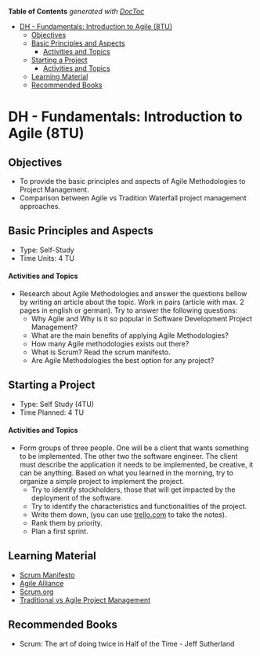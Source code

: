 <!-- START doctoc generated TOC please keep comment here to allow auto update -->
<!-- DON'T EDIT THIS SECTION, INSTEAD RE-RUN doctoc TO UPDATE -->
**Table of Contents**  *generated with [DocToc](https://github.com/thlorenz/doctoc)*

- [DH - Fundamentals: Introduction to Agile (8TU)](#dh---fundamentals-introduction-to-agile-8tu)
  - [Objectives](#objectives)
  - [Basic Principles and Aspects](#basic-principles-and-aspects)
      - [Activities and Topics](#activities-and-topics)
  - [Starting a Project](#starting-a-project)
      - [Activities and Topics](#activities-and-topics-1)
  - [Learning Material](#learning-material)
  - [Recommended Books](#recommended-books)

<!-- END doctoc generated TOC please keep comment here to allow auto update -->

# DH - Fundamentals: Introduction to Agile (8TU)

## Objectives

- To provide the basic principles and aspects of Agile Methodologies to Project Management.
- Comparison between Agile vs Tradition Waterfall project management approaches.

## Basic Principles and Aspects

- Type: Self-Study
- Time Units: 4 TU

#### Activities and Topics

- Research about Agile Methodologies and answer the questions bellow by writing an article about the topic. 
  Work in pairs (article with max. 2 pages in english or german). Try to answer the following questions:
    - Why Agile and Why is it so popular in Software Development Project Management?
    - What are the main benefits of applying Agile Methodologies?
    - How many Agile methodologies exists out there?
    - What is Scrum? Read the scrum manifesto.
    - Are Agile Methodologies the best option for any project? 

## Starting a Project 

- Type: Self Study (4TU)
- Time Planned: 4 TU

#### Activities and Topics

- Form groups of three people. One will be a client that wants something to be implemented. The other two the software 
  engineer. The client must describe the application it needs to be implemented, be creative, it can be anything. Based
  on what you learned in the morning, try to organize a simple project to implement the project.
  - Try to identify stockholders, those that will get impacted by the deployment of the software.
  - Try to identify the characteristics and functionalities of the project.
  - Write them down, (you can use [trello.com](trello.com) to take the notes).
  - Rank them by priority.
  - Plan a first sprint.


## Learning Material

- [Scrum Manifesto](http://www.scrummanifesto.org)
- [Agile Alliance](https://www.agilealliance.org)
- [Scrum.org](https://www.scrum.org)
- [Traditional vs Agile Project Management](https://www.proofhub.com/articles/traditional-vs-agile-project-management)

## Recommended Books

- Scrum: The art of doing twice in Half of the Time - Jeff Sutherland



